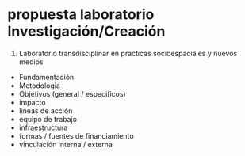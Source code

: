 # propuesta laboratorio Investigación/Creación

1. Laboratorio transdisciplinar en practicas socioespaciales y nuevos medios

- Fundamentación
- Metodologia 
- Objetivos (general / especificos)
- impacto
- lineas de acción
- equipo de trabajo
- infraestructura
- formas / fuentes de financiamiento
- vinculación interna / externa

